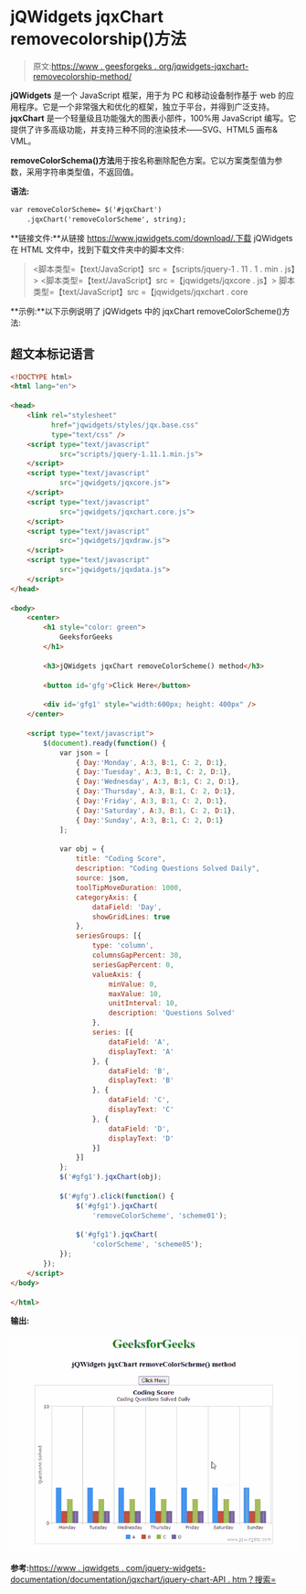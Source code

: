 # jQWidgets jqxChart removecolorship()方法

> 原文:[https://www . geesforgeks . org/jqwidgets-jqxchart-removecolorship-method/](https://www.geeksforgeeks.org/jqwidgets-jqxchart-removecolorscheme-method/)

**jQWidgets** 是一个 JavaScript 框架，用于为 PC 和移动设备制作基于 web 的应用程序。它是一个非常强大和优化的框架，独立于平台，并得到广泛支持。 **jqxChart** 是一个轻量级且功能强大的图表小部件，100%用 JavaScript 编写。它提供了许多高级功能，并支持三种不同的渲染技术——SVG、HTML5 画布& VML。

**removeColorSchema()方法**用于按名称删除配色方案。它以方案类型值为参数，采用字符串类型值，不返回值。

**语法:**

```html
var removeColorScheme= $('#jqxChart')
    .jqxChart('removeColorScheme', string);
```

**链接文件:**从链接 https://www.jqwidgets.com/download/.下载 jQWidgets 在 HTML 文件中，找到下载文件夹中的脚本文件:

> <link rel="”stylesheet”" href="”jqwidgets/styles/jqx.base.css”" type="”text/css”">
> <脚本类型=【text/JavaScript】src =【scripts/jquery-1 . 11 . 1 . min . js】></脚本>
> <脚本类型=【text/JavaScript】src =【jqwidgets/jqxcore . js】></脚本>
> 脚本类型=【text/JavaScript】src =【jqwidgets/jqxchart . core

**示例:**以下示例说明了 jQWidgets 中的 jqxChart removeColorScheme()方法:

## 超文本标记语言

```html
<!DOCTYPE html>
<html lang="en">

<head>
    <link rel="stylesheet" 
          href="jqwidgets/styles/jqx.base.css" 
          type="text/css" />
    <script type="text/javascript" 
            src="scripts/jquery-1.11.1.min.js">
    </script>
    <script type="text/javascript" 
            src="jqwidgets/jqxcore.js">
    </script>
    <script type="text/javascript" 
            src="jqwidgets/jqxchart.core.js">
    </script>
    <script type="text/javascript" 
            src="jqwidgets/jqxdraw.js">
    </script>
    <script type="text/javascript" 
            src="jqwidgets/jqxdata.js">
    </script>
</head>

<body>
    <center>
        <h1 style="color: green">
            GeeksforGeeks
        </h1>

        <h3>jQWidgets jqxChart removeColorScheme() method</h3>

        <button id='gfg'>Click Here</button>

        <div id='gfg1' style="width:600px; height: 400px" />
    </center>

    <script type="text/javascript">
        $(document).ready(function() {
            var json = [
                { Day:'Monday', A:3, B:1, C: 2, D:1},
                { Day:'Tuesday', A:3, B:1, C: 2, D:1},
                { Day:'Wednesday', A:3, B:1, C: 2, D:1},
                { Day:'Thursday', A:3, B:1, C: 2, D:1},
                { Day:'Friday', A:3, B:1, C: 2, D:1},
                { Day:'Saturday', A:3, B:1, C: 2, D:1},
                { Day:'Sunday', A:3, B:1, C: 2, D:1}
            ];

            var obj = {
                title: "Coding Score",
                description: "Coding Questions Solved Daily",
                source: json,
                toolTipMoveDuration: 1000,
                categoryAxis: {
                    dataField: 'Day',
                    showGridLines: true
                },
                seriesGroups: [{
                    type: 'column',
                    columnsGapPercent: 30,
                    seriesGapPercent: 0,
                    valueAxis: {
                        minValue: 0,
                        maxValue: 10,
                        unitInterval: 10,
                        description: 'Questions Solved'
                    },
                    series: [{
                        dataField: 'A',
                        displayText: 'A'
                    }, {
                        dataField: 'B',
                        displayText: 'B'
                    }, {
                        dataField: 'C',
                        displayText: 'C'
                    }, {
                        dataField: 'D',
                        displayText: 'D'
                    }]
                }]
            };
            $('#gfg1').jqxChart(obj);

            $('#gfg').click(function() {
                $('#gfg1').jqxChart(
                    'removeColorScheme', 'scheme01');

                $('#gfg1').jqxChart(
                    'colorScheme', 'scheme05');
            });
        });
    </script>
</body>

</html>
```

**输出:**

![](img/f06f73b555f027a58ffe81b1b872317e.png)

**参考:**[https://www . jqwidgets . com/jquery-widgets-documentation/documentation/jqxchart/jquery-chart-API . htm？搜索=](https://www.jqwidgets.com/jquery-widgets-documentation/documentation/jqxchart/jquery-chart-api.htm?search=)